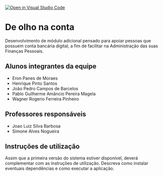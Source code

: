 [![Open in Visual Studio Code](https://classroom.github.com/assets/open-in-vscode-c66648af7eb3fe8bc4f294546bfd86ef473780cde1dea487d3c4ff354943c9ae.svg)](https://classroom.github.com/online_ide?assignment_repo_id=7621937&assignment_repo_type=AssignmentRepo)


# De olho na conta

Desenvolvimento de módulo adicional pensado para apoiar pessoas que possuem conta bancária digital, a fim de facilitar na Administração das suas Finanças Pessoais.

## Alunos integrantes da equipe

* Eron Panes de Moraes
* Henrique Pinto Santos
* João Pedro Campos de Barcelos
* Pablo Guilherme Amâncio Pereira Magela
* Wagner Rogerio Ferreira Pinheiro

## Professores responsáveis

* Joao Luiz Silva Barbosa
* Simone Alves Nogueira

## Instruções de utilização

Assim que a primeira versão do sistema estiver disponível, deverá complementar com as instruções de utilização. Descreva como instalar eventuais dependências e como executar a aplicação.
